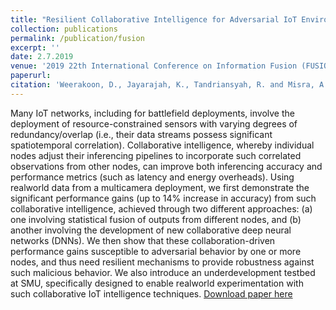 ```yaml
---
title: "Resilient Collaborative Intelligence for Adversarial IoT Environments"
collection: publications
permalink: /publication/fusion
excerpt: ''
date: 2.7.2019
venue: '2019 22th International Conference on Information Fusion (FUSION)'
paperurl: 
citation: 'Weerakoon, D., Jayarajah, K., Tandriansyah, R. and Misra, A., 2019, July. Resilient Collaborative Intelligence for Adversarial IoT Environments. In 2019 22th International Conference on Information Fusion (FUSION) (pp. 1-8). IEEE'
---
```

Many IoT networks, including for battlefield deployments, involve the deployment of resource-constrained sensors with varying degrees of redundancy/overlap (i.e., their data streams possess significant spatiotemporal correlation). Collaborative intelligence, whereby individual nodes adjust their inferencing pipelines to incorporate such correlated observations from other nodes, can improve both inferencing accuracy and performance metrics (such as latency and energy overheads). Using realworld data from a multicamera deployment, we first demonstrate the significant performance gains (up to 14% increase in accuracy) from such collaborative intelligence, achieved through two different approaches: (a) one involving statistical
fusion of outputs from different nodes, and (b) another involving the development of new collaborative deep neural networks (DNNs). We then show that these collaboration-driven performance gains susceptible to adversarial behavior by one or more nodes, and thus need resilient mechanisms to provide robustness
against such malicious behavior. We also introduce an underdevelopment testbed at SMU, specifically designed to enable realworld experimentation with such collaborative IoT intelligence techniques.
[Download paper here](https://ink.library.smu.edu.sg/cgi/viewcontent.cgi?article=5432&context=sis_research)

<!-- Recommended citation: Weerakoon, D., Subbaraju, V., Tran, T. and Misra, A., 2022. Cosm2ic: Optimizing real-time multi-modal instruction comprehension. IEEE Robotics and Automation Letters, 7(4), pp.10697-10704. -->